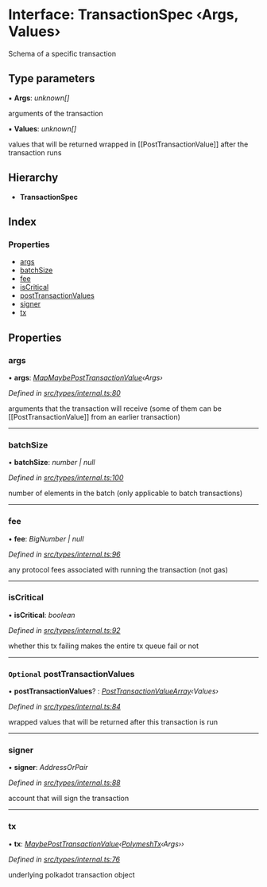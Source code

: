 # Interface: TransactionSpec ‹**Args, Values**›

Schema of a specific transaction

## Type parameters

▪ **Args**: *unknown[]*

arguments of the transaction

▪ **Values**: *unknown[]*

values that will be returned wrapped in [[PostTransactionValue]] after the transaction runs

## Hierarchy

* **TransactionSpec**

## Index

### Properties

* [args](types.transactionspec.md#args)
* [batchSize](types.transactionspec.md#batchsize)
* [fee](types.transactionspec.md#fee)
* [isCritical](types.transactionspec.md#iscritical)
* [postTransactionValues](types.transactionspec.md#optional-posttransactionvalues)
* [signer](types.transactionspec.md#signer)
* [tx](types.transactionspec.md#tx)

## Properties

###  args

• **args**: *[MapMaybePostTransactionValue](../modules/types.md#mapmaybeposttransactionvalue)‹Args›*

*Defined in [src/types/internal.ts:80](https://github.com/PolymathNetwork/polymesh-sdk/blob/7e9a732/src/types/internal.ts#L80)*

arguments that the transaction will receive (some of them can be [[PostTransactionValue]] from an earlier transaction)

___

###  batchSize

• **batchSize**: *number | null*

*Defined in [src/types/internal.ts:100](https://github.com/PolymathNetwork/polymesh-sdk/blob/7e9a732/src/types/internal.ts#L100)*

number of elements in the batch (only applicable to batch transactions)

___

###  fee

• **fee**: *BigNumber | null*

*Defined in [src/types/internal.ts:96](https://github.com/PolymathNetwork/polymesh-sdk/blob/7e9a732/src/types/internal.ts#L96)*

any protocol fees associated with running the transaction (not gas)

___

###  isCritical

• **isCritical**: *boolean*

*Defined in [src/types/internal.ts:92](https://github.com/PolymathNetwork/polymesh-sdk/blob/7e9a732/src/types/internal.ts#L92)*

whether this tx failing makes the entire tx queue fail or not

___

### `Optional` postTransactionValues

• **postTransactionValues**? : *[PostTransactionValueArray](../modules/types.md#posttransactionvaluearray)‹Values›*

*Defined in [src/types/internal.ts:84](https://github.com/PolymathNetwork/polymesh-sdk/blob/7e9a732/src/types/internal.ts#L84)*

wrapped values that will be returned after this transaction is run

___

###  signer

• **signer**: *AddressOrPair*

*Defined in [src/types/internal.ts:88](https://github.com/PolymathNetwork/polymesh-sdk/blob/7e9a732/src/types/internal.ts#L88)*

account that will sign the transaction

___

###  tx

• **tx**: *[MaybePostTransactionValue](../modules/types.md#maybeposttransactionvalue)‹[PolymeshTx](../modules/types.md#polymeshtx)‹Args››*

*Defined in [src/types/internal.ts:76](https://github.com/PolymathNetwork/polymesh-sdk/blob/7e9a732/src/types/internal.ts#L76)*

underlying polkadot transaction object
